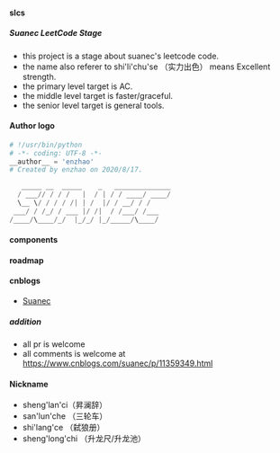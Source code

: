#### slcs
##### Suanec LeetCode Stage

- this project is a stage about suanec's leetcode code.
- the name also referer to shi'li'chu'se （实力出色） means Excellent strength.
- the primary level target is AC.
- the middle level target is faster/graceful.
- the senior level target is general tools.

#### Author logo
```python
# !/usr/bin/python
# -*- coding: UTF-8 -*-
__author__ = 'enzhao'
# Created by enzhao on 2020/8/17.

   _____ __  _____    _   ______________
  / ___// / / /   |  / | / / ____/ ____/
  \__ \/ / / / /| | /  |/ / __/ / /
 ___/ / /_/ / ___ |/ /|  / /___/ /___
/____/\____/_/  |_/_/ |_/_____/\____/

```

#### components

#### roadmap

#### cnblogs
- [Suanec](http://www.cnblogs.com/suanec/)

##### addition
- all pr is welcome
- all comments is welcome at https://www.cnblogs.com/suanec/p/11359349.html

#### Nickname
- sheng'lan'ci（昇澜辞）
- san'lun'che （三轮车）
- shi'lang'ce （弑狼册）
- sheng'long'chi （升龙尺/升龙池）
